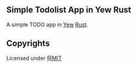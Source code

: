 ## Simple Todolist App in Yew Rust

A simple TODO app in [Yew](https://yew.rs/) [Rust](https://www.rust-lang.org/).

## Copyrights

Licensed under [@MIT](./LICENSE)
